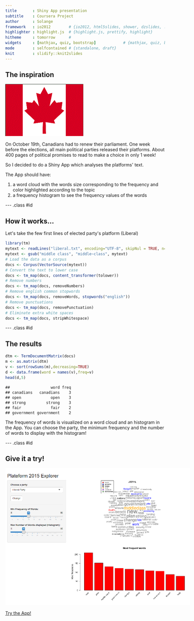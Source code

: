```yaml
---
title       : Shiny App presentation
subtitle    : Coursera Project
author      : Solange
framework   : io2012        # {io2012, html5slides, shower, dzslides, ...}
highlighter : highlight.js  # {highlight.js, prettify, highlight}
hitheme     : tomorrow      # 
widgets     : [mathjax, quiz, bootstrap]            # {mathjax, quiz, bootstrap}
mode        : selfcontained # {standalone, draft}
knit        : slidify::knit2slides
---
```


## The inspiration

![width](canada_flag2.gif)

On October 19th, Canadians had to renew their parliament. One week before the elections, all main political parties released their platforms. About 400 pages of political promises to read to make a choice in only 1 week!

So I decided to do a Shiny App which analyses the platforms' text.

The App should have:

1. a word cloud with the words size corresponding to the frequency and color highlighted according to the topic
2. a frequency histogram to see the frequency values of the words

--- .class #id 

## How it works...

Let's take the few first lines of elected party's platform (Liberal)

```r
library(tm)
mytext <- readLines("liberal.txt", encoding="UTF-8", skipNul = TRUE, n= 50)
mytext <- gsub("middle class", "middle~class", mytext)
# Load the data as a corpus
docs <- Corpus(VectorSource(mytext))
# Convert the text to lower case
docs <- tm_map(docs, content_transformer(tolower))
# Remove numbers
docs <- tm_map(docs, removeNumbers)
# Remove english common stopwords
docs <- tm_map(docs, removeWords, stopwords("english"))
# Remove punctuations
docs <- tm_map(docs, removePunctuation)
# Eliminate extra white spaces
docs <- tm_map(docs, stripWhitespace)
```

--- .class #id 

## The results


```r
dtm <- TermDocumentMatrix(docs)
m <- as.matrix(dtm)
v <- sort(rowSums(m),decreasing=TRUE)
d <- data.frame(word = names(v),freq=v)
head(d,5)
```

```
##                  word freq
## canadians   canadians    3
## open             open    3
## strong         strong    3
## fair             fair    2
## government government    2
```

The frequency of words is visualized on a word cloud and an histogram in the App. You can choose the party, the minimum frequency and the number of words to display with the histogram!

--- .class #id 

## Give it a try!

![width](myShinyApp2.png)


[Try the App!](https://solange.shinyapps.io/projectApp)


<!-- Limit image width and height -->
<style type='text/css'>
img {
    max-height: 560px;
    max-width: 964px;
}
</style>

<!-- Center image on slide -->
<script src="http://ajax.aspnetcdn.com/ajax/jQuery/jquery-1.7.min.js"></script>
<script type='text/javascript'>
$(function() {
    $("p:has(img)").addClass('centered');
});
</script>
